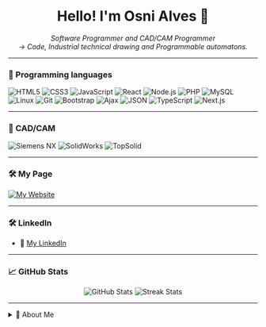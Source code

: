 <h1 align="center">Hello! I'm Osni Alves 👋</h1>

<p align="center">
  <i>Software Programmer and CAD/CAM Programmer</i><br>
  <i> → Code, Industrial technical drawing and Programmable automatons.</i>
</p>

---

### 🚀 Programming languages

![HTML5](https://img.shields.io/badge/HTML5-E34F26?style=flat-square&logo=html5&logoColor=fff)
![CSS3](https://img.shields.io/badge/CSS3-1572B6?style=flat-square&logo=css3&logoColor=fff)
![JavaScript](https://img.shields.io/badge/JavaScript-F7DF1E?style=flat-square&logo=javascript&logoColor=000)
![React](https://img.shields.io/badge/React-20232A?style=flat-square&logo=react&logoColor=61DAFB)
![Node.js](https://img.shields.io/badge/Node.js-43853D?style=flat-square&logo=node.js&logoColor=white)
![PHP](https://img.shields.io/badge/PHP-777BB4?style=flat-square&logo=php&logoColor=white)
![MySQL](https://img.shields.io/badge/MySQL-005C84?style=flat-square&logo=mysql&logoColor=white)
![Linux](https://img.shields.io/badge/Linux-FCC624?style=flat-square&logo=linux&logoColor=black)
![Git](https://img.shields.io/badge/Git-F05032?style=flat-square&logo=git&logoColor=white)
![Bootstrap](https://img.shields.io/badge/Bootstrap-563D7C?style=flat-square&logo=bootstrap&logoColor=white)
![Ajax](https://img.shields.io/badge/AJAX-005A9C?style=flat-square&logo=ajax&logoColor=white)
![JSON](https://img.shields.io/badge/JSON-000000?style=flat-square&logo=json&logoColor=white)
![TypeScript](https://img.shields.io/badge/TypeScript-3178C6?style=flat-square&logo=typescript&logoColor=white)
![Next.js](https://img.shields.io/badge/Next.js-000000?style=flat-square&logo=nextdotjs&logoColor=white)

---

### 🚀 CAD/CAM

![Siemens NX](https://img.shields.io/badge/Siemens%20NX-0078D4?style=flat-square&logo=artstation&logoColor=white)
![SolidWorks](https://img.shields.io/badge/SolidWorks-E2231A?style=flat-square&logo=artstation&logoColor=white)
![TopSolid](https://img.shields.io/badge/TopSolid-FF6F00?style=flat-square&logo=artstation&logoColor=white)

---

### 🛠️ My Page

[![My Website](https://img.shields.io/badge/My%20Website-Visit-4285F4?style=flat-square&logo=googlechrome&logoColor=white)](https://oalvesj.github.io/)

---

### 🛠️ LinkedIn

- 💼 [My LinkedIn](https://www.linkedin.com/in/osni-a-8429b01a6/)

---

### 📈 GitHub Stats

<p align="center">
  <img src="https://github-readme-stats.vercel.app/api?username=oalvesj&show_icons=true&theme=tokyonight" alt="GitHub Stats" />
  <img src="https://github-readme-streak-stats.herokuapp.com/?user=oalvesj&theme=tokyonight" alt="Streak Stats" />
</p>

---

<details>
  <summary>🎯 About Me</summary>
  <br>
  
👨‍💻 Passionate about solving real-world problems through technology<br>
🎓 Constantly learning and evolving<br>
💡 Seeking opportunities in web and software development<br>
🙌 I believe in the power of collaboration and open-source code<br>
</details>
